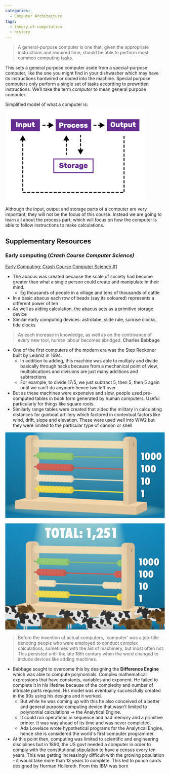 ```yaml
---
categories:
  - Computer Architecture
tags:
  - theory-of-computation
  - history
---
```


> A general-purpose computer is one that, given the appropriate instructions and required time, should be able to perform most common computing tasks.

This sets a general purpose computer aside from a special-purpose computer, like the one you might find in your dishwasher which may have its instructions hardwired or coded into the machine. Special purpose computers only perform a single set of tasks according to prewritten instructions. We’ll take the term _computer_ to mean general purpose computer.

Simplified model of what a computer is:
![1.4-Input-Process-Output.png](../img/1.4-Input-Process-Output.png)

Although the input, output and storage parts of a computer are very important, they will not be the focus of this course. Instead we are going to learn all about the process part, which will focus on how the computer is able to follow instructions to make calculations.

## **Supplementary Resources**

### Early computing (_Crash Course Computer Science)_

[Early Computing: Crash Course Computer Science #1](https://www.youtube.com/watch?v=O5nskjZ_GoI)

- The abacus was created because the scale of society had become greater than what a single person could create and manipulate in their mind.
  - Eg thousands of people in a village and tens of thousands of cattle
- In a basic abacus each row of beads (say its coloured) represents a different power of ten
- As well as aiding calculation, the abacus acts as a primitive storage device
- Similar early computing devices: astrolabe, slide rule, sunrise clocks, tide clocks

> As each increase in knowledge, as well as on the contrivance of every new tool, human labour becomes abridged. **Charles Babbage**

- One of the first computers of the modern era was the Step Reckoner built by Leibniz in 1694.
  - In addition to adding, this machine was able to multiply and divide basically through hacks because from a mechanical point of view, multiplications and divisions are just many additions and subtractions
  - For example, to divide 17/5, we just subtract 5, then 5, then 5 again until we can't do anymore hence two left over
- But as these machines were expensive and slow, people used pre-computed tables in book form generated by human computers. Useful particularly for things like square roots.
- Similarly range tables were created that aided the military in calculating distances for gunboat artillery which factored in contextual factors like wind, drift, slope and elevation. These were used well into WW2 but they were limited to the particular type of cannon or shell

![Screenshot_2020-08-09_at_21.32.54 1.png](../img/Screenshot_2020-08-09_at_21.32.54%201.png)

![Screenshot_2020-08-09_at_21.34.48.png](../img/Screenshot_2020-08-09_at_21.34.48.png)

> Before the invention of actual computers, 'computer' was a job-title denoting people who were employed to conduct complex calculations, sometimes with the aid of machinery, but most often not. This persisted until the late 18th century when the word changed to include devices like adding machines.

- Babbage sought to overcome this by designing the **Difference Engine** which was able to compute polynomials. Complex mathematical expressions that have constants, variables and exponent. He failed to complete it in his lifetime because of the complexity and number of intricate parts required. His model was eventually successfully created in the 90s using his designs and it worked.
  - But while he was coming up with this he also conceived of a better and general purpose computing device that wasn't limited to polynomial calculations → the Analytical Engine.
  - It could run operations in sequence and had memory and a primitive printer. It was way ahead of its time and was never completed.
  - Ada Lovelace wrote hypothetical programs for the Analytical Engine, hence she is considered the world's first computer programmer.
- At this point then, computing was limited to scientific and engineering disciplines but in 1890, the US govt needed a computer in order to comply with the constitutional stipulation to have a census every ten years. This was getting increasingly difficult with the growing population - it would take more than 13 years to complete. This led to punch cards designed by Herman Hollereth. From this IBM was born
